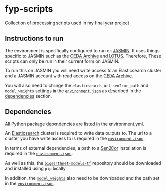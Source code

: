 # fyp-scripts
Collection of processing scripts used in my final year project

## Instructions to run
The environment is specifically configured to run on [JASMIN](http://jasmin.ac.uk/). It uses things specific to JASMIN such as the [CEDA Archive](https://www.ceda.ac.uk/services/ceda-archive/) and [LOTUS](http://www.jasmin.ac.uk/services/lotus/). Therefore, These scripts can only be run in their current form on JASMIN.  

To run this on JASMIN you will need write access to an Elasticsearch cluster and a JASMIN account with read access on the [CEDA Archive](https://accounts.jasmin.ac.uk/).  

You will also need to change the `elasticsearch_url`, `sen2cor_path` and `model_weights` settings in the [`environment.json`](./environment.json) as described in the [dependencies](##Dependencies) section.  

## Dependencies
All Python package dependencies are listed in the environment.yml.  

An [Elasticsearch](https://www.elastic.co/) cluster is required to write data outputs to. The url to a cluster you have write access to is required in the [`environment.json`](./environment.json).  

In terms of external dependencies, a path to a [Sen2Cor](http://step.esa.int/main/third-party-plugins-2/sen2cor/sen2cor_v2-8/) installation is required in the [`environment.json`](./environment.json).  

As well as this, the [`bigearthnet-models-tf`](https://gitlab.tu-berlin.de/rsim/bigearthnet-models-tf/tree/cec5ae5eb0e55a0d15f24abd426b3158e6e8e130) repository should be downloaded and installed using `pip` locally.  

In addition, the [`model_weights`](bigearth.net/static/pretrained-models/BigEarthNet-19_labels/ResNet152.zip) also need to be downloaded and the path set in the [`environment.json`](./environment.json).  
